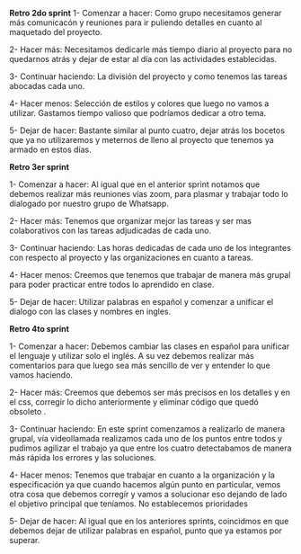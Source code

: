 **Retro 2do sprint**
1- Comenzar a hacer: Como grupo necesitamos generar más comunicacón y reuniones para ir puliendo detalles en cuanto al maquetado del proyecto.

2- Hacer más: Necesitamos dedicarle más tiempo diario al proyecto para no quedarnos atrás y dejar de estar al día con las actividades establecidas.

3- Continuar haciendo: La división del proyecto y como tenemos las tareas abocadas cada uno.

4- Hacer menos: Selección de estilos y colores que luego no vamos a utilizar. Gastamos tiempo valioso que podríamos dedicar a otro tema.

5- Dejar de hacer: Bastante similar al punto cuatro, dejar atrás los bocetos que ya no utilizaremos y meternos de lleno al proyecto que tenemos ya armado en estos días.


**Retro 3er sprint**

1- Comenzar a hacer: Al igual que en el anterior sprint notamos que debemos realizar más reuniones vías zoom, para plasmar y trabajar todo lo dialogado por nuestro grupo de Whatsapp.

2- Hacer más: Tenemos que organizar mejor las tareas y ser mas colaborativos con las tareas adjudicadas de cada uno.

3- Continuar haciendo: Las horas dedicadas de cada uno de los integrantes con respecto al proyecto y las organizaciones en cuanto a tareas.

4- Hacer menos: Creemos que tenemos que trabajar de manera más grupal para poder practicar entre todos lo aprendido en clase.

5- Dejar de hacer: Utilizar palabras en español y comenzar a unificar el dialogo con las clases y nombres en ingles.

**Retro 4to sprint**

1- Comenzar a hacer: Debemos cambiar las clases en español para unificar el lenguaje y utilizar solo el inglés. A su vez debemos realizar más comentarios para que luego sea más sencillo de ver y entender lo que vamos haciendo.

2- Hacer más: Creemos que debemos ser más precisos en los detalles y en el css, corregir lo dicho anteriormente y eliminar código que quedó obsoleto .

3- Continuar haciendo: En este sprint comenzamos a realizarlo de manera grupal, vía videollamada realizamos cada uno de los puntos entre todos y pudimos agilizar el trabajo ya que entre los cuatro detectabamos de manera más rápida los errores y las soluciones.

4- Hacer menos: Tenemos que trabajar en cuanto a la organización y la especificación ya que cuando hacemos algún punto en particular, vemos otra cosa que debemos corregír y vamos a solucionar eso dejando de lado el objetivo principal que teníamos. No establecemos prioridades

5- Dejar de hacer: Al igual que en los anteriores sprints, coincidmos en que debemos dejar de utilizar palabras en español, punto que ya estamos por superar.
